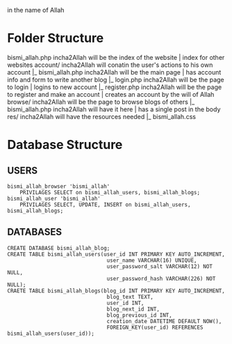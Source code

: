 in the name of Allah


# Folder Structure
bismi_allah.php                 incha2Allah will be the index of the website                                        | index for other websites
account/                        incha2Allah will conatin the user's actions to his own account
 |_ bismi_allah.php             incha2Allah will be the main page                                                   | has account info and form to write another blog
 |_ login.php                   incha2Allah will be the page to login                                               | logins to new account
 |_ register.php                incha2Allah will be the page to register and make an account                        | creates an account by the will of Allah
browse/                         incha2Allah will be the page to browse blogs of others
 |_ bismi_allah.php             incha2Allah will have it here                                                       | has a single post in the body
res/                            incha2Allah will have the resources needed
 |_ bismi_allah.css

# Database Structure

## USERS
    bismi_allah_browser 'bismi_allah'
        PRIVILAGES SELECT on bismi_allah_users, bismi_allah_blogs;
    bismi_allah_user 'bismi_allah'
        PRIVILAGES SELECT, UPDATE, INSERT on bismi_allah_users, bismi_allah_blogs;

## DATABASES
    CREATE DATABASE bismi_allah_blog;
    CREATE TABLE bismi_allah_users(user_id INT PRIMARY KEY AUTO_INCREMENT,
                                    user_name VARCHAR(16) UNIQUE,
                                    user_password_salt VARCHAR(12) NOT NULL,
                                    user_password_hash VARCHAR(226) NOT NULL);
    CRAETE TABLE bismi_allah_blogs(blog_id INT PRIMARY KEY AUTO_INCREMENT,
                                    blog_text TEXT,
                                    user_id INT,
                                    blog_next_id INT,
                                    blog_previous_id INT,
                                    creation_date DATETIME DEFAULT NOW(),
                                    FOREIGN_KEY(user_id) REFERENCES bismi_allah_users(user_id));

